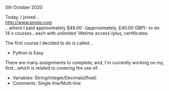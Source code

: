 5th October 2020 

Today, I joined...  
http://www.pirple.com  
...where I paid approximately $49.00 -(approximately, £40.00 GBP)- to do 14 x courses...each with unlimited 'lifetime access'/plus, certificates.

The first course I decided to do is called...  
- Python Is Easy    

There are many assignments to complete; and, I'm currently working on my, first...which is related to covering the use of:   
- Variables: String/Integer/Decimals(float)
- Comments: Single line/Multi-line

